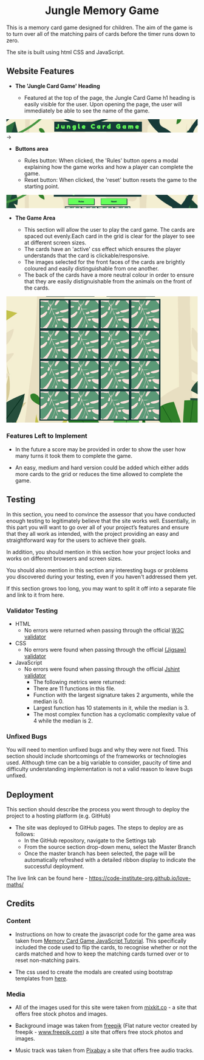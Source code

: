<h1 align="center">Jungle Memory Game</h1>

<!-- [View the live project here.](https://github.com/danielj314/project-one) -->

This is a memory card game designed for children. The aim of the game is to turn over all of the matching pairs of cards before the timer runs down to zero. 

The site is built using html CSS and JavaScript.

<!-- ![Responsive Mockup](media/love_maths_mockup.png) -->


## Website Features 


- __The 'Jungle Card Game' Heading__

  - Featured at the top of the page, the Jungle Card Game h1 heading is easily visible for the user. Upon opening the page, the user will immediately be able to see the name of the game.

![Heading](assets/images/title.png)->

- __Buttons area__

  - Rules button: When clicked, the 'Rules' button opens a modal explaining how the game works and how a player can complete the game.
  - Reset button: When clicked, the 'reset' button resets the game to the starting point.

![Buttons](assets/images/buttons.png)

- __The Game Area__

  - This section will allow the user to play the card game. The cards are spaced out evenly.Each card in the grid is clear for the player to see at different screen sizes. 
  - The cards have an 'active' css effect which ensures the player understands that the card is clickable/responsive.
  - The images selected for the front faces of the cards are brightly coloured and easily distinguishable from one another.
  - The back of the cards have a more neutral colour in order to ensure that they are easily distignuishable from the animals on the front of the cards.

![Game Area](assets/images/game-area.png)



### Features Left to Implement

- In the future a score may be provided in order to show the user how many turns it took them to complete the game.

- An easy, medium and hard version could be added which either adds more cards to the grid or reduces the time allowed to complete the game.

## Testing 

In this section, you need to convince the assessor that you have conducted enough testing to legitimately believe that the site works well. Essentially, in this part you will want to go over all of your project’s features and ensure that they all work as intended, with the project providing an easy and straightforward way for the users to achieve their goals.

In addition, you should mention in this section how your project looks and works on different browsers and screen sizes.

You should also mention in this section any interesting bugs or problems you discovered during your testing, even if you haven't addressed them yet.

If this section grows too long, you may want to split it off into a separate file and link to it from here.


### Validator Testing 

- HTML
    - No errors were returned when passing through the official [W3C validator](https://validator.w3.org/nu/?doc=https%3A%2F%2Fcode-institute-org.github.io%2Flove-maths%2F)
- CSS
    - No errors were found when passing through the official [(Jigsaw) validator](https://jigsaw.w3.org/css-validator/validator?uri=https%3A%2F%2Fvalidator.w3.org%2Fnu%2F%3Fdoc%3Dhttps%253A%252F%252Fcode-institute-org.github.io%252Flove-maths%252F&profile=css3svg&usermedium=all&warning=1&vextwarning=&lang=en)
- JavaScript
    - No errors were found when passing through the official [Jshint validator](https://jshint.com/)
      - The following metrics were returned: 
      - There are 11 functions in this file.
      - Function with the largest signature takes 2 arguments, while the median is 0.
      - Largest function has 10 statements in it, while the median is 3.
      - The most complex function has a cyclomatic complexity value of 4 while the median is 2.

### Unfixed Bugs

You will need to mention unfixed bugs and why they were not fixed. This section should include shortcomings of the frameworks or technologies used. Although time can be a big variable to consider, paucity of time and difficulty understanding implementation is not a valid reason to leave bugs unfixed. 

## Deployment

This section should describe the process you went through to deploy the project to a hosting platform (e.g. GitHub) 

- The site was deployed to GitHub pages. The steps to deploy are as follows: 
  - In the GitHub repository, navigate to the Settings tab 
  - From the source section drop-down menu, select the Master Branch
  - Once the master branch has been selected, the page will be automatically refreshed with a detailed ribbon display to indicate the successful deployment. 

The live link can be found here - https://code-institute-org.github.io/love-maths/


## Credits 

### Content 

- Instructions on how to create the javascript code for the game area was taken from [Memory Card Game JavaScript Tutorial](https://youtu.be/ZniVgo8U7ek). This specifically included the code used to flip the cards, to recognise whether or not the cards matched and how to keep the matching cards turned over or to reset non-matching pairs.

- The css used to create the modals are created using bootstrap templates from [here](https://getbootstrap.com/docs/4.0/components/modal/).

### Media

- All of the images used for this site were taken from [mixkit.co](https://mixkit.co/) - a site that offers free stock photos and images.

- Background image was taken from [freepik]("https://www.freepik.com/vectors/flat-nature") (Flat nature vector created by freepik - www.freepik.com) a site that offers free stock photos and images.

- Music track was taken from [Pixabay](https://pixabay.com/music/search/forest/) a site that offers free audio tracks.

 
